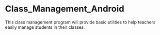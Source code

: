 # Class_Management_Android
This class management program will provide basic utilities to help teachers easily manage students in their classes.
